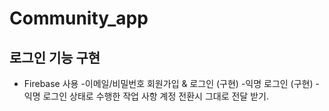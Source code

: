# Community_app

## 로그인 기능 구현
- Firebase 사용
  -이메일/비밀번호 회원가입 & 로그인 (구현)
  -익명 로그인 (구현)
  -익명 로그인 상태로 수행한 작업 사항 계정 전환시 그대로 전달 받기.

